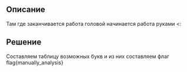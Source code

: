 ## Описание
Там где заканчивается работа головой начинается работа руками <:

## Решение
Составляем таблицу возможных букв и из них составляем флаг
flag{manually_analysis}
